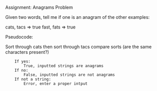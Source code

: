 Assignment: Anagrams Problem

Given two words, tell me if one is an anagram of the other
examples: 

cats, tacs => true
fast, fats => true

Pseudocode: 

Sort through cats then sort through tacs
    compare sorts (are the same characters present?)

        If yes: 
            True, inputted strings are anagrams 
        If no: 
            False, inputted strings are not anagrams
        If not a string:
            Error, enter a proper intput 

